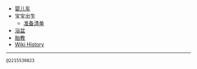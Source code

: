 - [婴儿车](/0003_婴儿车)
- 宝宝出生
  - [准备清单](/0005_宝宝出生_准备清单)
- [浴盆](/0004_浴盆)
- [胎教](/0002_胎教)
- [Wiki History](/hist)

---
<kbd><sub>@2215530823</sub></kbd>
